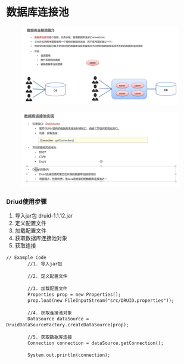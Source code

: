 # 数据库连接池

<figure><img src="../.gitbook/assets/image (4).png" alt=""><figcaption></figcaption></figure>

<figure><img src="../.gitbook/assets/image (2).png" alt=""><figcaption></figcaption></figure>

### Driud使用步骤

1. 导入jar包 druid-1.1.12.jar
2. 定义配置文件
3. 加载配置文件
4. 获取数据库连接池对象
5. 获取连接

```
// Example Code
        //1. 导入jar包

        //2. 定义配置文件

        //3. 加载配置文件
        Properties prop = new Properties();
        prop.load(new FileInputStream("src/DRUID.properties"));

        //4. 获取连接池对象
        DataSource dataSource = DruidDataSourceFactory.createDataSource(prop);

        //5. 获取数据库连接
        Connection connection = dataSource.getConnection();

        System.out.println(connection);
```

